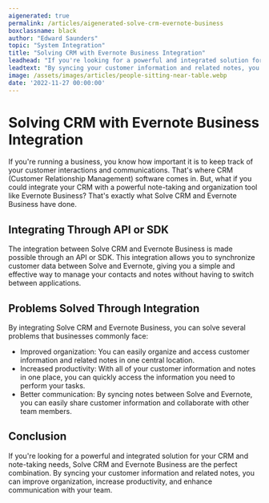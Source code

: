 ```yaml
---
aigenerated: true
permalink: /articles/aigenerated-solve-crm-evernote-business
boxclassname: black
author: "Edward Saunders"
topic: "System Integration"
title: "Solving CRM with Evernote Business Integration"
leadhead: "If you're looking for a powerful and integrated solution for your CRM and note-taking needs, Solve CRM and Evernote Business are the perfect combination"
leadtext: "By syncing your customer information and related notes, you can improve organization, increase productivity, and enhance communication with your team."
image: /assets/images/articles/people-sitting-near-table.webp
date: '2022-11-27 00:00:00'
---
```

<div class="arttext">    <h1>Solving CRM with Evernote Business Integration</h1>
    <p>If you're running a business, you know how important it is to keep track of your customer interactions and communications. That's where CRM (Customer Relationship Management) software comes in. But, what if you could integrate your CRM with a powerful note-taking and organization tool like Evernote Business? That's exactly what Solve CRM and Evernote Business have done.</p>
    <h2>Integrating Through API or SDK</h2>
    <p>The integration between Solve CRM and Evernote Business is made possible through an API or SDK. This integration allows you to synchronize customer data between Solve and Evernote, giving you a simple and effective way to manage your contacts and notes without having to switch between applications.</p>
    <h2>Problems Solved Through Integration</h2>
    <p>By integrating Solve CRM and Evernote Business, you can solve several problems that businesses commonly face:</p>
    <ul>
      <li>Improved organization: You can easily organize and access customer information and related notes in one central location.</li>
      <li>Increased productivity: With all of your customer information and notes in one place, you can quickly access the information you need to perform your tasks.</li>
      <li>Better communication: By syncing notes between Solve and Evernote, you can easily share customer information and collaborate with other team members.</li>
    </ul>
    <h2>Conclusion</h2>
    <p>If you're looking for a powerful and integrated solution for your CRM and note-taking needs, Solve CRM and Evernote Business are the perfect combination. By syncing your customer information and related notes, you can improve organization, increase productivity, and enhance communication with your team.</p>
</div>